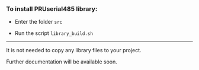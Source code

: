 ### To install PRUserial485 library:

- Enter the folder `src`

- Run the script `library_build.sh`

____

It is not needed to copy any library files to your project.

Further documentation will be available soon.